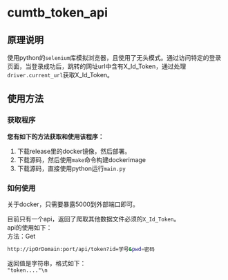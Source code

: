 # cumtb_token_api

## 原理说明

使用python的`selenium`库模拟浏览器，且使用了无头模式。通过访问特定的登录页面，当登录成功后，跳转的网址url中含有X_Id_Token，通过处理`driver.current_url`获取X_Id_Token。  

## 使用方法

### 获取程序

**您有如下的方法获取和使用该程序：**
1. 下载release里的docker镜像，然后部署。
2. 下载源码，然后使用`make`命令构建dockerimage
3. 下载源码，直接使用python运行`main.py`

### 如何使用

关于docker，只需要暴露5000到外部端口即可。  

目前只有一个api，返回了爬取其他数据文件必须的`X_Id_Token`。  
api的使用如下：  
方法：Get  
  
```bash
http://ipOrDomain:port/api/token?id=学号&pwd=密码
```
  
返回值是字符串，格式如下：  
`"token...."\n`